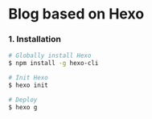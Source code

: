 # Blog based on Hexo

### 1. Installation

```bash
# Globally install Hexo
$ npm install -g hexo-cli

# Init Hexo
$ hexo init

# Deploy
$ hexo g

```

